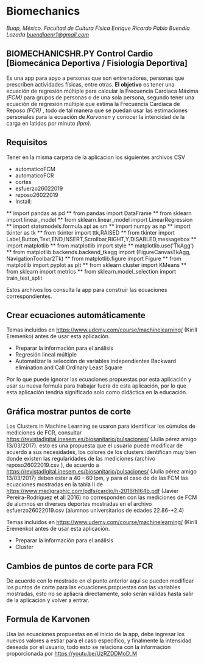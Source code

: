 # Biomechanics
*Buap, México. Facultad de Cultura Física*
*Enrique Ricardo Pablo Buendia Lozada <buendiaenr1@gmail.com>*

## BIOMECHANICSHR.PY      Control Cardio       [Biomecánica Deportiva / Fisiología Deportiva]
Es una app para apyo a personas que son entrenadores, personas que prescriben actividades físicas, entre otras. 
**El objetivo** es tener una ecuación de regresión múltiple para calcular la Frecuencia Cardiaca Máxima *(FCM)* 
para grupos de personas o de una sola persona, segundo tener una ecuación de regresión múltiple que estima la
Frecuencia Cardiaca de Reposo *(FCR)* , todo de tal manera que se puedan usar las estimaciones personales para
la ecuación de *Karvonen* y conocer la intencidad de la carga en latidos por minuto *(lpm)*.

## Requisitos
Tener en la misma carpeta de la aplicacion los siguientes archivos CSV
- automaticoFCM
- automaticoFCR
- cortes
- esfuerzo26022019
- reposo26022019
- Install:

** import pandas as pd
** from pandas import DataFrame
** from sklearn import linear_model
** from sklearn.linear_model import LinearRegression
** import statsmodels.formula.api as sm
** import numpy as np
** import tkinter as tk
** from tkinter import ttk,RAISED
** from tkinter import Label,Button,Text,END,INSERT,Scrollbar,RIGHT,Y,DISABLED,messagebox
** import matplotlib
** from matplotlib import style
** matplotlib.use('TkAgg')
** from matplotlib.backends.backend_tkagg import (FigureCanvasTkAgg, NavigationToolbar2Tk)
** from matplotlib.figure import Figure
** from matplotlib import pyplot as plt
** from sklearn.cluster import KMeans
** from sklearn import metrics
** from sklearn.model_selection import train_test_split

Estos archivos los consulta la app para construir las ecuaciones correspondientes.

## Crear ecuaciones automáticamente
Temas incluidos en https://www.udemy.com/course/machinelearning/ (Kirill Eremenko) antes de usar esta aplicación.
- Preparar la información para el análisis
- Regresión lineal múltiple
- Automatizar la selección de variables independientes Backward elimination and Call Ordinary Least Square

Por lo que puede ignorar las ecuaciones propuestas por esta aplicación y usar su nueva formula para trabajar
fuera de esta aplicación, por lo que esta aplicación tendría significado solo como didáctica en la educación.

## Gráfica mostrar puntos de corte
Los Clusters in Machine Learning se usaron para identificar los cúmulos de mediciones de FCR,
consultar https://revistadigital.inesem.es/biosanitario/pulsaciones/ (Julia pérez amigo 13/03/2017).
esto es una propuesta que el usuario puede modificar de acuerdo a sus necesidades, los colores de los clusters
identifican muy bien donde existen las regularidades de las mediciones (archivo reposo26022019.csv ), de acuerdo a 
https://revistadigital.inesem.es/biosanitario/pulsaciones/ (Julia pérez amigo 13/03/2017) deben estar a 40 - 60 lpm, y 
para el caso de de las FCM las ecuaciones mostradas en la tabla II de https://www.medigraphic.com/pdfs/cardio/h-2016/h164b.pdf 
(Javier Pereira-Rodríguez et all 2016) no corresponden con las mediciones de FCM de alumnos en diversos deportes
mostradas en el archivo esfuerzo26022019.csv (alumnos universitarios de edades 22.86-+2.4)

Temas incluidos en https://www.udemy.com/course/machinelearning/ (Kirill Eremenko) antes de usar esta aplicación.
- Preparar la información para el análisis
- Cluster

## Cambios de puntos de corte para FCR
De acuerdo con lo mostrado en el punto anterior aquí se pueden modificar los puntos de corte
para las ecuaciones propuestas con las variables mostradas, esto no se apliacrá directamente,
solo serán válidas hasta salir de la aplicación y volver a entrar.

## Formula de Karvonen
Usa las ecuaciones propuestas en el inicio de la app, debe ingresar los nuevos valores a estiar
para el caso específico, y finalmente la intensidad deseada por el usuario, todo esto se relaciona con
la información proporcionada por https://youtu.be/UzRZDDMoD_M 


